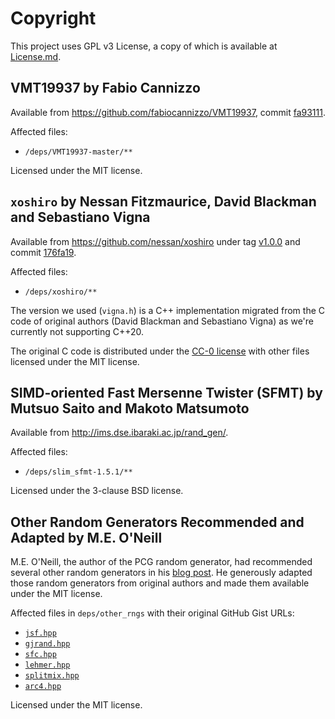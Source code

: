 # Copyright

This project uses GPL v3 License, a copy of which is available at [License.md](License.md).

## VMT19937 by Fabio Cannizzo

Available from <https://github.com/fabiocannizzo/VMT19937>, commit [fa93111](https://github.com/fabiocannizzo/VMT19937/commit/fa93111bfc6f56f25c315990430a3487cdff9935).

Affected files:

- `/deps/VMT19937-master/**`

Licensed under the MIT license.

## `xoshiro` by Nessan Fitzmaurice, David Blackman and Sebastiano Vigna

Available from <https://github.com/nessan/xoshiro> under tag [v1.0.0](https://github.com/nessan/xoshiro/releases/tag/v1.1.0) and commit [176fa19](https://github.com/nessan/xoshiro/commit/176fa191c8493e4c5cb06a44bc083010664fe39b).

Affected files:

- `/deps/xoshiro/**`

The version we used (`vigna.h`) is a C++ implementation migrated from the C code of original authors (David Blackman and Sebastiano Vigna) as we're currently not supporting C++20.

The original C code is distributed under the [CC-0 license](http://creativecommons.org/publicdomain/zero/1.0/) with other files licensed under the MIT license.

## SIMD-oriented Fast Mersenne Twister (SFMT) by Mutsuo Saito and Makoto Matsumoto

Available from <http://ims.dse.ibaraki.ac.jp/rand_gen/>.

Affected files:

- `/deps/slim_sfmt-1.5.1/**`

Licensed under the 3-clause BSD license.

## Other Random Generators Recommended and Adapted by M.E. O'Neill

M.E. O'Neill, the author of the PCG random generator, had recommended several other random generators in his [blog post](https://www.pcg-random.org/posts/some-prng-implementations.html). He generously adapted those random generators from original authors and made them available under the MIT license.

Affected files in `deps/other_rngs` with their original GitHub Gist URLs:

- [`jsf.hpp`](https://gist.github.com/imneme/85cff47d4bad8de6bdeb671f9c76c814)
- [`gjrand.hpp`](https://gist.github.com/imneme/7a783e20f71259cc13e219829bcea4ac)
- [`sfc.hpp`](https://gist.github.com/imneme/f1f7821f07cf76504a97f6537c818083)
- [`lehmer.hpp`](https://gist.github.com/imneme/aeae7628565f15fb3fef54be8533e39c)
- [`splitmix.hpp`](https://gist.github.com/imneme/6179748664e88ef3c34860f44309fc71)
- [`arc4.hpp`](https://gist.github.com/imneme/4f2bf4b4f3a221ef051cf108d6b64d5a)

Licensed under the MIT license.
